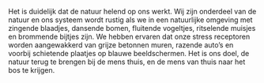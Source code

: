 Het is duidelijk dat de natuur helend op ons werkt. Wij zijn onderdeel van de
natuur en ons systeem wordt rustig als we in een natuurlijke omgeving met
zingende blaadjes, dansende bomen, fluitende vogeltjes, ritselende muisjes en
brommende bijtjes zijn. We hebben ervaren dat onze stress receptoren worden
aangewakkerd van grijze betonnen muren, razende auto’s en voorbij schietende
plaatjes op blauwe beeldschermen. Het is ons doel, de natuur terug te brengen
bij de mens thuis, en de mens van thuis naar het bos te krijgen.
